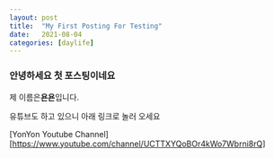 ```yaml
---
layout: post
title:  "My First Posting For Testing"
date:   2021-08-04
categories: [daylife]
---
```


### 안녕하세요 첫 포스팅이네요

제 이름은**욘욘**입니다.

유튜브도 하고 있으니 아래 링크로 놀러 오세요

[YonYon Youtube Channel][https://www.youtube.com/channel/UCTTXYQoBOr4kWo7Wbrni8rQ]

